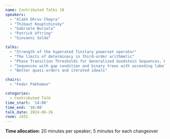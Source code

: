 ```yaml
---
name: Contributed Talks 10
speakers: 
  - "Alakh Dhruv Chopra"
  - "Thibaut Kouptchinsky"
  - "Gabriele Buriola"
  - "Patrick Uftring"
  - "Giovanni Solda"

talks: 
  - "Strength of the hyperated finitary powerset operator"
  - "The limits of determinacy in third-order arithmetic"
  - "Phase Transition Thresholds for Generalized Goodstein Sequences, Hydra Games and Ackermannian Functions."
  - "Sequences with gap condition and binary trees with ascending labels"
  - "Better quasi-orders and iterated ideals"

chairs:
  - "Fedor Pakhomov"

categories:
  - Contributed Talk
time_start: '14:00'
time_end: '16:00'
talk_date: 2024-06-26
room: J431
---
```

**Time allocation:** 20 minutes per speaker; 5 minutes for each changeover
